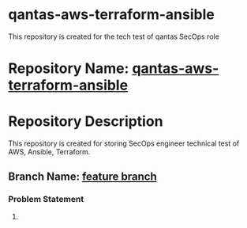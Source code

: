 # qantas-aws-terraform-ansible
This repository is created for the tech test of qantas SecOps role

# Repository Name: [qantas-aws-terraform-ansible](https://github.com/nmg264/qantas-aws-terraform-ansible)

# Repository Description
This repository is created for storing SecOps engineer technical test of AWS, Ansible, Terraform.

## Branch Name: [feature branch](https://github.com/nmg264/qantas-aws-terraform-ansible/tree/main)

### Problem Statement 

1. 
